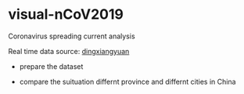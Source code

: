 # visual-nCoV2019
Coronavirus spreading current analysis

Real time data source: [dingxiangyuan](https://ncov.dxy.cn/ncovh5/view/pneumonia)

* prepare the dataset

* compare the suituation differnt province and differnt cities in China
